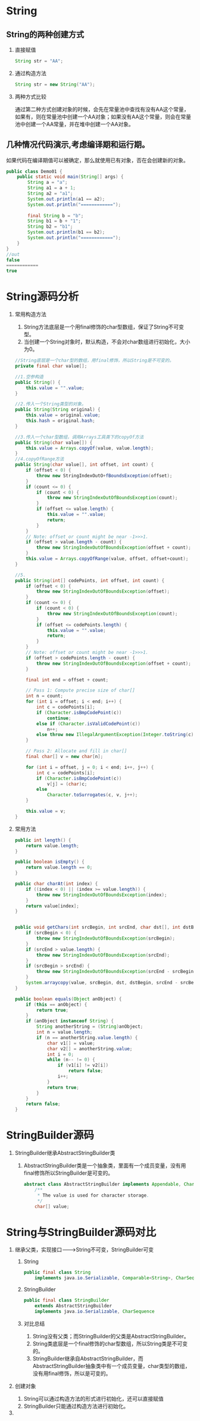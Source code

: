 # String

## String的两种创建方式

1. 直接赋值

   ```java
   String str = "AA";
   ```

2. 通过构造方法

   ```java
   String str = new String("AA");
   ```

3. 两种方式比较

   通过第二种方式创建对象的时候，会先在常量池中查找有没有AA这个常量，如果有，则在常量池中创建一个AA对象；如果没有AA这个常量，则会在常量池中创建一个AA常量，并在堆中创建一个AA对象。

## 几种情况代码演示,考虑编译期和运行期。
如果代码在编译期值可以被确定，那么就使用已有对象，否在会创建新的对象。
```java
public class Demo01 {
    public static void main(String[] args) {
        String a = "a";
        String a1 = a + 1;
        String a2 = "a1";
        System.out.println(a1 == a2);
        System.out.println("============");
        
        final String b = "b";
        String b1 = b + "1";
        String b2 = "b1";
        System.out.println(b1 == b2);
        System.out.println("============");
    }
}
//out
false
============
true
```

# String源码分析

1. 常用构造方法

   1. String方法底层是一个用final修饰的char型数组，保证了String不可变型。
   2. 当创建一个String对象时，默认构造，不会对char数组进行初始化，大小为0。

   ```java
   //String底层是一个char型的数组，用final修饰，所以String是不可变的。
   private final char value[];
   
   //1.空参构造
   public String() {
       this.value = "".value;
   }
   
   //2.传入一个String类型的对象。
   public String(String original) {
       this.value = original.value;
       this.hash = original.hash;
   }
   
   //3.传入一个char型数组，调用Arrays工具类下的copyOf方法
   public String(char value[]) {
       this.value = Arrays.copyOf(value, value.length);
   }
   //4.copyOfRange方法
   public String(char value[], int offset, int count) {
       if (offset < 0) {
           throw new StringIndexOutO+fBoundsException(offset);
       }
       if (count <= 0) {
           if (count < 0) {
               throw new StringIndexOutOfBoundsException(count);
           }
           if (offset <= value.length) {
               this.value = "".value;
               return;
           }
       }
       // Note: offset or count might be near -1>>>1.
       if (offset > value.length - count) {
           throw new StringIndexOutOfBoundsException(offset + count);
       }
       this.value = Arrays.copyOfRange(value, offset, offset+count);
   }
   
   //5.
   public String(int[] codePoints, int offset, int count) {
       if (offset < 0) {
           throw new StringIndexOutOfBoundsException(offset);
       }
       if (count <= 0) {
           if (count < 0) {
               throw new StringIndexOutOfBoundsException(count);
           }
           if (offset <= codePoints.length) {
               this.value = "".value;
               return;
           }
       }
       // Note: offset or count might be near -1>>>1.
       if (offset > codePoints.length - count) {
           throw new StringIndexOutOfBoundsException(offset + count);
       }
   
       final int end = offset + count;
   
       // Pass 1: Compute precise size of char[]
       int n = count;
       for (int i = offset; i < end; i++) {
           int c = codePoints[i];
           if (Character.isBmpCodePoint(c))
               continue;
           else if (Character.isValidCodePoint(c))
               n++;
           else throw new IllegalArgumentException(Integer.toString(c));
       }
   
       // Pass 2: Allocate and fill in char[]
       final char[] v = new char[n];
   
       for (int i = offset, j = 0; i < end; i++, j++) {
           int c = codePoints[i];
           if (Character.isBmpCodePoint(c))
               v[j] = (char)c;
           else
               Character.toSurrogates(c, v, j++);
       }
   
       this.value = v;
   }
   ```
   
2. 常用方法

   ```java
   public int length() {
       return value.length;
   }
   
   public boolean isEmpty() {
       return value.length == 0;
   }
   
   public char charAt(int index) {
       if ((index < 0) || (index >= value.length)) {
           throw new StringIndexOutOfBoundsException(index);
       }
       return value[index];
   }
   
   
   public void getChars(int srcBegin, int srcEnd, char dst[], int dstBegin) {
       if (srcBegin < 0) {
           throw new StringIndexOutOfBoundsException(srcBegin);
       }
       if (srcEnd > value.length) {
           throw new StringIndexOutOfBoundsException(srcEnd);
       }
       if (srcBegin > srcEnd) {
           throw new StringIndexOutOfBoundsException(srcEnd - srcBegin);
       }
       System.arraycopy(value, srcBegin, dst, dstBegin, srcEnd - srcBegin);
   }
   
   public boolean equals(Object anObject) {
       if (this == anObject) {
           return true;
       }
       if (anObject instanceof String) {
           String anotherString = (String)anObject;
           int n = value.length;
           if (n == anotherString.value.length) {
               char v1[] = value;
               char v2[] = anotherString.value;
               int i = 0;
               while (n-- != 0) {
                   if (v1[i] != v2[i])
                       return false;
                   i++;
               }
               return true;
           }
       }
       return false;
   }
   ```

   

# StringBuilder源码

1. StringBuilder继承AbstractStringBuilder类

   1. AbstractStringBuilder类是一个抽象类，里面有一个成员变量，没有用final修饰所以StringBuilder是可变的。

      ```java
      abstract class AbstractStringBuilder implements Appendable, CharSequence {
          /**
           * The value is used for character storage.
           */
          char[] value;
      ```


# String与StringBuilder源码对比

1. 继承父类，实现接口--->String不可变，StringBuilder可变

   1. String

      ```java
      public final class String
          implements java.io.Serializable, Comparable<String>, CharSequence
      ```

   2. StringBuilder

      ```java
      public final class StringBuilder
          extends AbstractStringBuilder
          implements java.io.Serializable, CharSequence
      ```

   3. 对比总结

      1. String没有父类；而StringBuilder的父类是AbstractStringBuilder。
      2. String类底层是一个final修饰的char型数组，所以String类是不可变的。
      3. StringBuilder继承自AbstractStringBuilder，而AbstractStringBuilder抽象类中有一个成员变量，char类型的数组，没有用final修饰，所以是可变的。

2. 创建对象

   1. String可以通过构造方法的形式进行初始化，还可以直接赋值
   2. StringBuilder只能通过构造方法进行初始化。

3. 